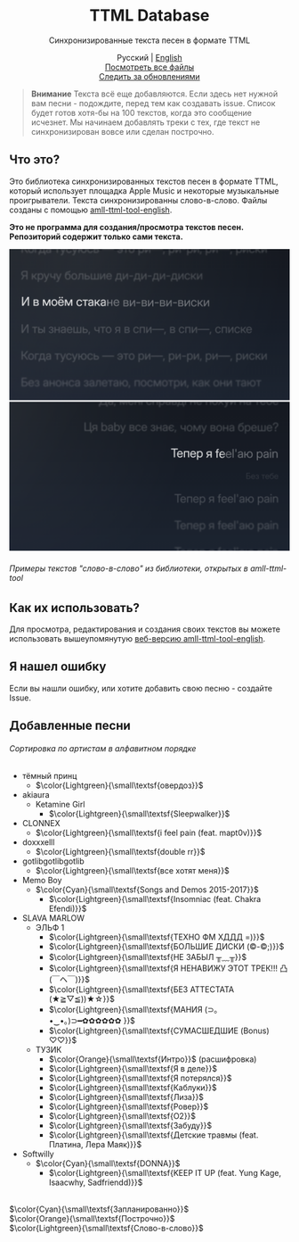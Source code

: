 <div align=center>

# TTML Database
Синхронизированные текста песен в формате TTML

Русский | [English](https://github.com/whyplural/ttml-database/blob/main/README-EN.md)\
[Посмотреть все файлы](https://github.com/whyplural/ttml-database/tree/main/db)\
[Следить за обновлениями](https://ttmlupd.t.me)
</div>

> __Внимание__
> Текста всё еще добавляются. Если здесь нет нужной вам песни - подождите, перед тем как создавать issue. Список будет готов хотя-бы на 100 текстов, когда это сообщение исчезнет. Мы начинаем добавлять треки с тех, где текст не синхронизирован вовсе или сделан построчно.

## Что это?
Это библиотека синхронизированных текстов песен в формате TTML, который использует площадка Apple Music и некоторые музыкальные проигрыватели. Текста синхронизированны слово-в-слово. Файлы созданы с помощью [amll-ttml-tool-english](https://streetlegithub.github.io/amll-ttml-tool-english/).

__Это не программа для создания/просмотра текстов песен. Репозиторий содержит только сами текста.__

![Пример текста из библиотеки](https://raw.githubusercontent.com/whyplural/ttml-database/main/res/DISKI-example.png)
![Пример текста из библиотеки](https://raw.githubusercontent.com/whyplural/ttml-database/main/res/PAIN-example.png)
###### Примеры текстов "слово-в-слово" из библиотеки, открытых в amll-ttml-tool

## Как их использовать?
Для просмотра, редактирования и создания своих текстов вы можете использовать вышеупомянутую [веб-версию amll-ttml-tool-english](https://streetlegithub.github.io/amll-ttml-tool-english/).

## Я нашел ошибку
Если вы нашли ошибку, или хотите добавить свою песню - создайте Issue.

## Добавленные песни
###### Сортировка по артистам в алфавитном порядке
- тёмный принц
    - $\color{Lightgreen}{\small\textsf{овердоз}}$
- akiaura
    - Ketamine Girl
        - $\color{Lightgreen}{\small\textsf{Sleepwalker}}$
- CLONNEX
    - $\color{Lightgreen}{\small\textsf{i feel pain (feat. mapt0v)}}$
- doxxxelll
    - $\color{Lightgreen}{\small\textsf{double rr}}$
- gotlibgotlibgotlib
    - $\color{Lightgreen}{\small\textsf{все хотят меня}}$
- Memo Boy
    - $\color{Cyan}{\small\textsf{Songs and Demos 2015-2017}}$
        - $\color{Lightgreen}{\small\textsf{Insomniac (feat. Chakra Efendi)}}$
- SLAVA MARLOW
    - ЭЛЬФ 1
        - $\color{Lightgreen}{\small\textsf{ТЕХНО ФМ ХДДД =)}}$
        - $\color{Lightgreen}{\small\textsf{БОЛЬШИЕ ДИСКИ (©-©;)}}$
        - $\color{Lightgreen}{\small\textsf{НЕ ЗАБЫЛ ╥﹏╥}}$
        - $\color{Lightgreen}{\small\textsf{Я НЕНАВИЖУ ЭТОТ ТРЕК!!! 凸(￣ヘ￣)}}$
        - $\color{Lightgreen}{\small\textsf{БЕЗ АТТЕСТАТА (★≧▽≦))★☆}}$
        - $\color{Lightgreen}{\small\textsf{МАНИЯ (⊃｡•‌‿•‌｡)⊃━✿✿✿✿✿✿ }}$
        - $\color{Lightgreen}{\small\textsf{СУМАСШЕДШИЕ (Bonus) ♡♡}}$
    - ТУЗИК
        - $\color{Orange}{\small\textsf{Интро}}$ (расшифровка)
        - $\color{Lightgreen}{\small\textsf{Я в деле}}$
        - $\color{Lightgreen}{\small\textsf{Я потерялся}}$
        - $\color{Lightgreen}{\small\textsf{Каблуки}}$
        - $\color{Lightgreen}{\small\textsf{Лиза}}$
        - $\color{Lightgreen}{\small\textsf{Ровер}}$
        - $\color{Lightgreen}{\small\textsf{О2}}$
        - $\color{Lightgreen}{\small\textsf{Забуду}}$
        - $\color{Lightgreen}{\small\textsf{Детские травмы (feat. Платина, Лера Маяк)}}$
- Softwilly
    - $\color{Cyan}{\small\textsf{DONNA}}$
        - $\color{Lightgreen}{\small\textsf{KEEP IT UP (feat. Yung Kage, Isaacwhy, Sadfriendd)}}$

\
$\color{Cyan}{\small\textsf{Запланированно}}$\
$\color{Orange}{\small\textsf{Построчно}}$\
$\color{Lightgreen}{\small\textsf{Слово-в-слово}}$
